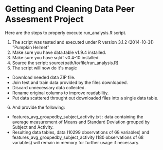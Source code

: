 Getting and Cleaning Data Peer Assesment Project
================================================
Here are the steps to properly execute run_analysis.R script.

1. The script was tested and executed under R version 3.1.2 (2014-10-31) "Pumpkin Helmet"
2. Make sure you have data.table v1.9.4 installed.
3. Make sure you have sqldf v0.4-10 installed.
4. Source the script: source(path/to/file/run_analysis.R) 
5. The script will now do it's magic 
  * Download needed data ZIP file.
  * Join test and train data provided by the files downloaded.
  * Discard unnecessary data collected.
  * Rename original columns to improve readability.
  * Put data scattered throught out downloaded files into a single data table.
6. And provide the following:
  * features_avg_groupedby_subject_activity.txt : data containing the average measurement of Means and Standard Deviation grouped by Subject and Activity.
  * Resulting data tables, data (10299 observations of 68 variables) and features_avg_groupedby_subject_activity (180 observations of 68 variables) will remain in memory for further usage if necessary.